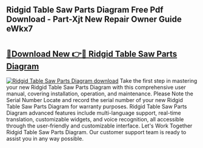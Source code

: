 ## Ridgid Table Saw Parts Diagram Free Pdf Download - Part-Xjt New Repair Owner Guide eWkx7

# <h2><a href="http://dfm6jz.blite.top/?on=Ridgid+Table+Saw+Parts+Diagram">🔗Download New 👉🔴 Ridgid Table Saw Parts Diagram</a></h2>

[![Ridgid Table Saw Parts Diagram download](https://i.imgur.com/lujVjoI.png)](http://dfm6jz.blite.top/?on=Ridgid+Table+Saw+Parts+Diagram)
Take the first step in mastering your new Ridgid Table Saw Parts Diagram with this comprehensive user manual, covering installation, operation, and maintenance. Please Note the Serial Number Locate and record the serial number of your new Ridgid Table Saw Parts Diagram for warranty purposes. Ridgid Table Saw Parts Diagram advanced features include multi-language support, real-time translation, customizable widgets, and voice recognition, all accessible through the user-friendly and customizable interface. Let's Work Together Ridgid Table Saw Parts Diagram. Our customer support team is ready to assist you in any way possible.
